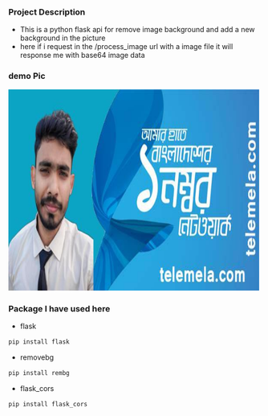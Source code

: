 ### Project Description

- This is a python flask api for remove image background and add a new background in the picture
- here if i request in the /process_image url with a image file it will response me with base64 image data

### demo Pic
<img src='result.jpg' width='500px' height='400px'>

###

### Package I have used here

- flask
```bash
pip install flask
```

- removebg

``` bash
pip install rembg
```
- flask_cors

``` bash
pip install flask_cors
```

